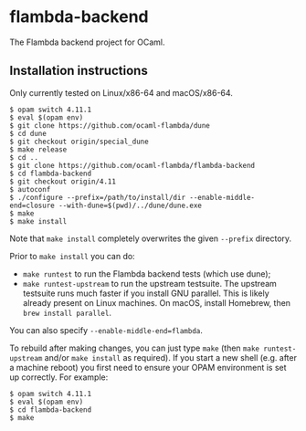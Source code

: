 # flambda-backend
The Flambda backend project for OCaml.

## Installation instructions

Only currently tested on Linux/x86-64 and macOS/x86-64.
```
$ opam switch 4.11.1
$ eval $(opam env)
$ git clone https://github.com/ocaml-flambda/dune
$ cd dune
$ git checkout origin/special_dune
$ make release
$ cd ..
$ git clone https://github.com/ocaml-flambda/flambda-backend
$ cd flambda-backend
$ git checkout origin/4.11
$ autoconf
$ ./configure --prefix=/path/to/install/dir --enable-middle-end=closure --with-dune=$(pwd)/../dune/dune.exe
$ make
$ make install
```

Note that `make install` completely overwrites the given `--prefix` directory.

Prior to `make install` you can do:
- `make runtest` to run the Flambda backend tests (which use dune);
- `make runtest-upstream` to run the upstream testsuite. The upstream
testsuite runs much faster if you install GNU parallel. This is likely
already present on Linux machines. On macOS, install Homebrew, then `brew
install parallel`.

You can also specify `--enable-middle-end=flambda`.

To rebuild after making changes, you can just type `make` (then `make runtest-upstream` and/or `make install` as required).  If you start a new shell (e.g. after a machine reboot) you first need to ensure your OPAM environment is set up correctly.  For example:
```
$ opam switch 4.11.1
$ eval $(opam env)
$ cd flambda-backend
$ make
```
